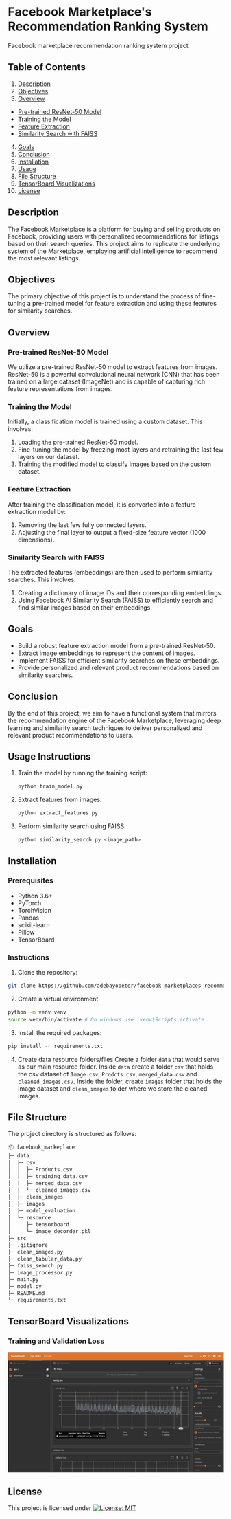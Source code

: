 # Facebook Marketplace's Recommendation Ranking System

Facebook marketplace recommendation ranking system project 

## Table of Contents

1. [Description](#description)
2. [Objectives](#objectives)
3. [Overview](#overview)
  - [Pre-trained ResNet-50 Model](#pre-trained-resnet-50-model)
  - [Training the Model](#training-the-model)
  - [Feature Extraction](#feature-extraction)
  - [Similarity Search with FAISS](#similarity-search-with-faiss)
4. [Goals](#goals)
5. [Conclusion](#conclusion)
6. [Installation](#installation)
7. [Usage](#usage)
8. [File Structure](#file-structure)
9. [TensorBoard Visualizations](#tensorboard-visualizations)
10. [License](#license)

## Description

The Facebook Marketplace is a platform for buying and selling products on Facebook, providing users with personalized recommendations for listings based on their search queries. This project aims to replicate the underlying system of the Marketplace, employing artificial intelligence to recommend the most relevant listings.

## Objectives

The primary objective of this project is to understand the process of fine-tuning a pre-trained model for feature extraction and using these features for similarity searches.

## Overview

### Pre-trained ResNet-50 Model

We utilize a pre-trained ResNet-50 model to extract features from images. ResNet-50 is a powerful convolutional neural network (CNN) that has been trained on a large dataset (ImageNet) and is capable of capturing rich feature representations from images.

### Training the Model

Initially, a classification model is trained using a custom dataset. This involves:
1. Loading the pre-trained ResNet-50 model.
2. Fine-tuning the model by freezing most layers and retraining the last few layers on our dataset.
3. Training the modified model to classify images based on the custom dataset.

### Feature Extraction

After training the classification model, it is converted into a feature extraction model by:
1. Removing the last few fully connected layers.
2. Adjusting the final layer to output a fixed-size feature vector (1000 dimensions).

### Similarity Search with FAISS

The extracted features (embeddings) are then used to perform similarity searches. This involves:
1. Creating a dictionary of image IDs and their corresponding embeddings.
2. Using Facebook AI Similarity Search (FAISS) to efficiently search and find similar images based on their embeddings.

## Goals

- Build a robust feature extraction model from a pre-trained ResNet-50.
- Extract image embeddings to represent the content of images.
- Implement FAISS for efficient similarity searches on these embeddings.
- Provide personalized and relevant product recommendations based on similarity searches.

## Conclusion

By the end of this project, we aim to have a functional system that mirrors the recommendation engine of the Facebook Marketplace, leveraging deep learning and similarity search techniques to deliver personalized and relevant product recommendations to users.

## Usage Instructions

1. Train the model by running the training script:
    ```sh
    python train_model.py
    ```

2. Extract features from images:
    ```sh
    python extract_features.py
    ```

3. Perform similarity search using FAISS:
    ```sh
    python similarity_search.py <image_path>
    ```

## Installation

### Prerequisites
- Python 3.6+
- PyTorch
- TorchVision
- Pandas
- scikit-learn
- Pillow
- TensorBoard

### Instructions
1. Clone the repository:
```bash
git clone https://github.com/adebayopeter/facebook-marketplaces-recommendation-ranking-system619.git
```

2. Create a virtual environment
```bash
python -m venv venv
source venv/bin/activate # On windows use `venv\Scripts\activate`
```

3. Install the required packages:
```bash
pip install -r requirements.txt
```

4. Create data resource folders/files
Create a folder `data` that would serve as our main resource folder.
Inside `data` create a folder `csv` that holds the csv dataset of `Image.csv`, `Prodcts.csv`, `merged_data.csv` and `cleaned_images.csv`. 
Inside the folder, create `images` folder that holds the image dataset and `clean_images` folder where we store the cleaned images.

## File Structure
The project directory is structured as follows:

```
📦 facebook_markeplace
├─ data
│  ├─ csv
│  │  ├─ Products.csv
│  │  ├─ training_data.csv
│  │  ├─ merged_data.csv
│  │  └─ cleaned_images.csv
│  ├─ clean_images
│  ├─ images
│  ├─ model_evaluation
│  └─ resource
│     ├─ tensorboard
│     └─ image_decorder.pkl
├─ src
├─ .gitignore
├─ clean_images.py
├─ clean_tabular_data.py
├─ faiss_search.py
├─ image_processor.py
├─ main.py
├─ model.py
├─ README.md
└─ requirements.txt
```

## TensorBoard Visualizations

### Training and Validation Loss
![Training and Validation Loss](src/tensorboard.png)

## License
This project is licensed under [![License: MIT](https://img.shields.io/badge/License-MIT-yellow.svg)](https://opensource.org/licenses/MIT)